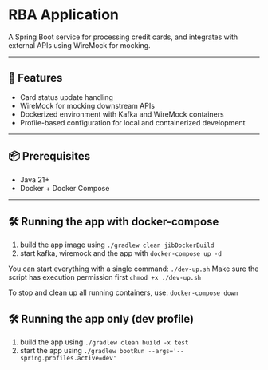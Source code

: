 # RBA Application

A Spring Boot service for processing credit cards, and integrates with external APIs using WireMock for mocking.

---

## 🚀 Features

- Card status update handling
- WireMock for mocking downstream APIs
- Dockerized environment with Kafka and WireMock containers
- Profile-based configuration for local and containerized development

---

## 📦 Prerequisites

- Java 21+
- Docker + Docker Compose

---

## 🛠️ Running the app with docker-compose

1. build the app image using `./gradlew clean jibDockerBuild`
2. start kafka, wiremock and the app with `docker-compose up -d`

You can start everything with a single command: `./dev-up.sh` 
Make sure the script has execution permission first `chmod +x ./dev-up.sh`

To stop and clean up all running containers, use: `docker-compose down`


## 🛠️ Running the app only (dev profile)

1. build the app using `./gradlew clean build -x test`
2. start the app using `./gradlew bootRun --args='--spring.profiles.active=dev'`
